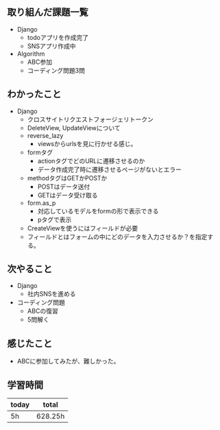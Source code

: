 
## 取り組んだ課題一覧
- Django
	- todoアプリを作成完了
	- SNSアプリ作成中
- Algorithm
	- ABC参加
	- コーディング問題3問
## わかったこと
- Django
	- クロスサイトリクエストフォージェリトークン
	- DeleteView, UpdateViewについて
	- reverse_lazy
		- viewsからurlsを見に行かせる感じ。
	- formタグ
		- actionタグでどのURLに遷移させるのか
		- データ作成完了時に遷移させるページがないとエラー
	- methodタグはGETかPOSTか
		- POSTはデータ送付
		- GETはデータ受け取る
	- form.as_p
		- 対応しているモデルをformの形で表示できる
		- pタグで表示
	- CreateViewを使うにはフィールドが必要
	- フィールドとはフォームの中にどのデータを入力させるか？を指定する。

## 次やること
- Django
	- 社内SNSを進める
- コーディング問題
	- ABCの復習
	- 5問解く
## 感じたこと
- ABCに参加してみたが、難しかった。
## 学習時間

| today | total   |
| ----- | ------- |
| 5h    | 628.25h |

